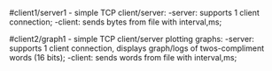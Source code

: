 #client1/server1 - simple TCP client/server:
 -server: supports 1 client connection;
 -client: sends bytes from file with interval,ms;

#client2/graph1 - simple TCP client/server plotting graphs:
 -server: supports 1 client connection, displays graph/logs of twos-compliment words (16 bits);
 -client: sends words from file with interval,ms;

